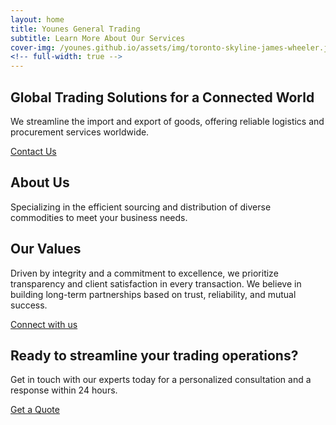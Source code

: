 ```yaml
---
layout: home
title: Younes General Trading
subtitle: Learn More About Our Services
cover-img: /younes.github.io/assets/img/toronto-skyline-james-wheeler.jpg
<!-- full-width: true -->
---
```


<section class="page-section hero-section">
	<div class="text-center">
		<h1>Global Trading Solutions for a Connected World</h1>
		<p>We streamline the import and export of goods, offering reliable logistics and procurement services worldwide.</p>
		<div class="actionbtn-out">
			<a href="/contact" class="actionbtn">
				<span class="far fa-envelope" aria-hidden="true"></span>
				Contact Us
			</a>
		</div>
	</div>
</section>

<div class="cut-buffer"></div>

<section id="aboutus-section" class="page-section grey-section">
	<div class="text-center">
		<h2>About Us</h2>
		<p>Specializing in the efficient sourcing and distribution of diverse commodities to meet your business needs.</p>
	</div>
</section>

<div class="cut-buffer"></div>

<section id="values-section" class="page-section">
	<div class="text-center">
	<h2>Our Values</h2>
	<p>Driven by integrity and a commitment to excellence, we prioritize transparency and client satisfaction in every transaction. We believe in building long-term partnerships based on trust, reliability, and mutual success.</p>
		<div class="actionbtn-out">
			<a href="/contact" class="actionbtn">
			Connect with us
			</a>
		</div>
	</div>
</section>

<div class="cut-buffer"></div>

<section id="cta-section" class="page-section grey-section">
	<div class="text-center">
	<h2>Ready to streamline your trading operations?</h2>
	<p>Get in touch with our experts today for a personalized consultation and a response within 24 hours.</p>
		<div class="actionbtn-out">
			<a href="/contact" class="actionbtn">
				<span class="far fa-envelope" aria-hidden="true"></span>
				Get a Quote
			</a>
		</div>
	</div>
</section>

